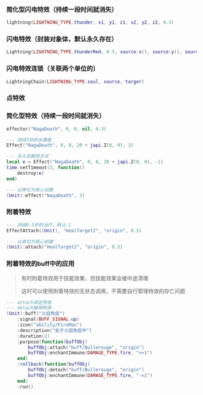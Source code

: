 ### 简化型闪电特效（持续一段时间就消失）

```lua
lightning(LIGHTNING_TYPE.thunder, x1, y1, z1, x2, y2, z2, 0.3)
```

### 闪电特效（封装对象体，默认永久存在）

```lua
Lightning(LIGHTNING_TYPE.thunderRed, 0.3, source:x(), source:y(), source:h(), targer:x(), targer:y(), targer:h())
```

### 闪电特效连锁（关联两个单位的）

```lua
LightningChain(LIGHTNING_TYPE.soul, source, targer)
```

### 点特效

### 简化型特效（持续一段时间就消失）

```lua
effector("NagaDeath", 0, 0, nil, 0.3)
```

```lua
--- 持续3秒的水爆破
Effect("NagaDeath", 0, 0, 20 + japi.Z(0, 0), 3)

--- 永久后删除方式
local e = Effect("NagaDeath", 0, 0, 20 + japi.Z(0, 0), -1)
time.setTimeout(3, function()
    destroy(e)
end)

--- 以单位为核心创建
(Unit):effect("NagaDeath", 3)
```

### 附着特效

```lua
--- 持续0.5秒的治疗，默认-1
EffectAttach((Unit), "HealTarget2", "origin", 0.5)

--- 以单位为核心创建
(Unit):attach("HealTarget2", "origin", 0.5)
```

### 附着特效的buff中的应用

> 有时附着特效用于技能效果，但技能效果会被中途清理
>
> 这时可以使用附着特效的无状态调用，不需要自行管理特效的存亡问题

```lua
--- attach绑定特效 
--- detach解绑特效 
(Unit):buff("火焰免疫")
    :signal(BUFF_SIGNAL.up)
    :icon("ability/FireMan")
    :description("处于火焰免疫中")
    :duration(2)
    :purpose(function(buffObj)
        buffObj:attach("buff/Bullerouge", "origin")
        buffObj:enchantImmune(DAMAGE_TYPE.fire, "+=1")
    end)
    :rollback(function(buffObj)
        buffObj:detach("buff/Bullerouge", "origin")
        buffObj:enchantImmune(DAMAGE_TYPE.fire, "-=1")
    end)
    :run()
```
